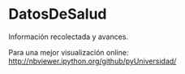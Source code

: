# DatosDeSalud
Información recolectada y avances. 

Para una mejor visualización online:
http://nbviewer.ipython.org/github/pyUniversidad/
 
